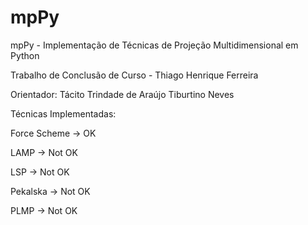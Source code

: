 # mpPy 
mpPy - Implementação de Técnicas de Projeção Multidimensional em Python <p>
Trabalho de Conclusão de Curso - Thiago Henrique Ferreira <p>
Orientador: Tácito Trindade de Araújo Tiburtino Neves <p>

Técnicas Implementadas: <p>
Force Scheme -> OK <p>
LAMP -> Not OK <p>
LSP -> Not OK <p>
Pekalska -> Not OK <p>
PLMP -> Not OK <p>

